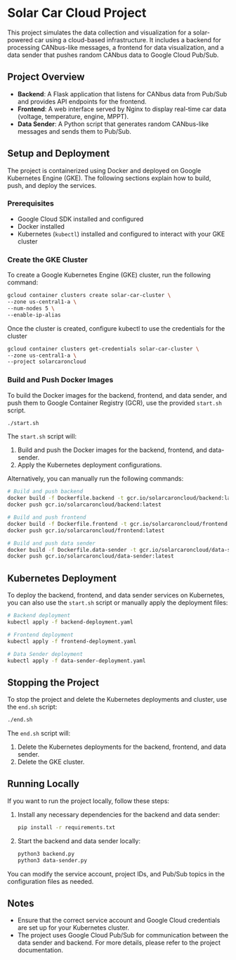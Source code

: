 # Solar Car Cloud Project

This project simulates the data collection and visualization for a solar-powered car using a cloud-based infrastructure. It includes a backend for processing CANbus-like messages, a frontend for data visualization, and a data sender that pushes random CANbus data to Google Cloud Pub/Sub.

## Project Overview

- **Backend**: A Flask application that listens for CANbus data from Pub/Sub and provides API endpoints for the frontend.
- **Frontend**: A web interface served by Nginx to display real-time car data (voltage, temperature, engine, MPPT).
- **Data Sender**: A Python script that generates random CANbus-like messages and sends them to Pub/Sub.

## Setup and Deployment

The project is containerized using Docker and deployed on Google Kubernetes Engine (GKE). The following sections explain how to build, push, and deploy the services.

### Prerequisites

- Google Cloud SDK installed and configured
- Docker installed
- Kubernetes (`kubectl`) installed and configured to interact with your GKE cluster

### Create the GKE Cluster

To create a Google Kubernetes Engine (GKE) cluster, run the following command:

```bash
gcloud container clusters create solar-car-cluster \
--zone us-central1-a \
--num-nodes 5 \
--enable-ip-alias
```

Once the cluster is created, configure kubectl to use the credentials for the cluster

```bash
gcloud container clusters get-credentials solar-car-cluster \
--zone us-central1-a \
--project solarcaroncloud
```

### Build and Push Docker Images

To build the Docker images for the backend, frontend, and data sender, and push them to Google Container Registry (GCR), use the provided `start.sh` script.

```bash
./start.sh
```

The `start.sh` script will:

1. Build and push the Docker images for the backend, frontend, and data-sender.
2. Apply the Kubernetes deployment configurations.

Alternatively, you can manually run the following commands:

```bash
# Build and push backend
docker build -f Dockerfile.backend -t gcr.io/solarcaroncloud/backend:latest .
docker push gcr.io/solarcaroncloud/backend:latest

# Build and push frontend
docker build -f Dockerfile.frontend -t gcr.io/solarcaroncloud/frontend:latest .
docker push gcr.io/solarcaroncloud/frontend:latest

# Build and push data sender
docker build -f Dockerfile.data-sender -t gcr.io/solarcaroncloud/data-sender:latest .
docker push gcr.io/solarcaroncloud/data-sender:latest
```

## Kubernetes Deployment

To deploy the backend, frontend, and data sender services on Kubernetes, you can also use the `start.sh` script or manually apply the deployment files:

```bash
# Backend deployment
kubectl apply -f backend-deployment.yaml

# Frontend deployment
kubectl apply -f frontend-deployment.yaml

# Data Sender deployment
kubectl apply -f data-sender-deployment.yaml
```

## Stopping the Project

To stop the project and delete the Kubernetes deployments and cluster, use the `end.sh` script:

```bash
./end.sh
```

The `end.sh` script will:

1. Delete the Kubernetes deployments for the backend, frontend, and data sender.
2. Delete the GKE cluster.

## Running Locally

If you want to run the project locally, follow these steps:

1. Install any necessary dependencies for the backend and data sender:

    ```bash
    pip install -r requirements.txt
    ```

2. Start the backend and data sender locally:

    ```bash
    python3 backend.py
    python3 data-sender.py
    ```

You can modify the service account, project IDs, and Pub/Sub topics in the configuration files as needed.

## Notes

- Ensure that the correct service account and Google Cloud credentials are set up for your Kubernetes cluster.
- The project uses Google Cloud Pub/Sub for communication between the data sender and backend.
For more details, please refer to the project documentation.
